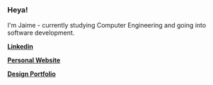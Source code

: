 ### Heya!
I'm Jaime - currently studying Computer Engineering and going into software development.

**[Linkedin](https://www.linkedin.com/in/jaime-garcia-jr)**

**[Personal Website](https://jaimegarjr.github.io/)**

**[Design Portfolio](https://dribbble.com/jaimegarciajr)**
